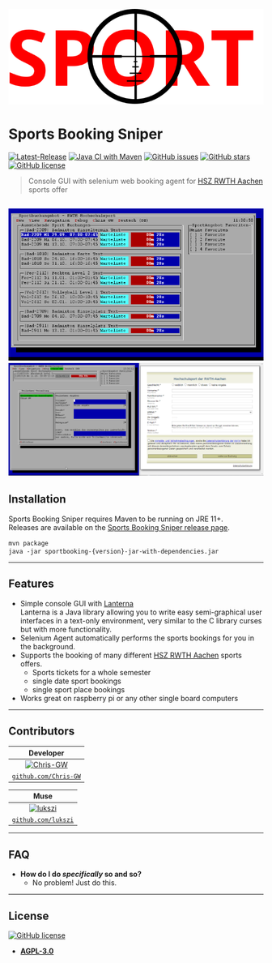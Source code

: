 [![Sports-Booking-Sniper](img/Sports%20Booking%20Sniper%20Logo.svg)](https://github.com/Chris-GW/Sports-Booking-Sniper)


# Sports Booking Sniper

[![Latest-Release](https://img.shields.io/github/v/release/Chris-GW/Sports-Booking-Sniper?include_prereleases)](https://github.com/Chris-GW/Sports-Booking-Sniper/releases)
[![Java CI with Maven](https://github.com/Chris-GW/Sports-Booking-Sniper/actions/workflows/maven.yml/badge.svg)](https://github.com/Chris-GW/Sports-Booking-Sniper/actions/workflows/maven.yml)
[![GitHub issues](https://img.shields.io/github/issues/Chris-GW/Sports-Booking-Sniper)](https://github.com/Chris-GW/Sports-Booking-Sniper/issues)
[![GitHub stars](https://img.shields.io/github/stars/Chris-GW/Sports-Booking-Sniper)](https://github.com/Chris-GW/Sports-Booking-Sniper/stargazers)
[![GitHub license](https://img.shields.io/github/license/Chris-GW/Sports-Booking-Sniper)](https://github.com/Chris-GW/Sports-Booking-Sniper/blob/main/LICENSE)

> Console GUI with selenium web booking agent for [HSZ RWTH Aachen](https://hochschulsport.rwth-aachen.de/cms/~icgi/HSZ/) sports offer

[![Sports-Booking-Sniper](img/Main%20GUI%20Screenshot%20.png)](https://github.com/Chris-GW/Sports-Booking-Sniper)
![Sport Buchung Personenangaben Formular.gif](img/Sport%20Buchung%20Personenangaben%20Formular.gif)
---

## Installation
Sports Booking Sniper requires Maven to be running on JRE 11+.  
Releases are available on the [Sports Booking Sniper release page](https://github.com/Chris-GW/Sports-Booking-Sniper/releases).

```shell
mvn package
java -jar sportbooking-{version}-jar-with-dependencies.jar
```

---

## Features

- Simple console GUI with [Lanterna](https://github.com/mabe02/lanterna)  
Lanterna is a Java library allowing you to write easy semi-graphical user interfaces in a text-only environment, very similar to the C library curses but with more functionality.
- Selenium Agent automatically performs the sports bookings for you in the background.
- Supports the booking of many different [HSZ RWTH Aachen](https://hochschulsport.rwth-aachen.de/cms/~icgi/HSZ/) sports offers. 
  - Sports tickets for a whole semester
  - single date sport bookings 
  - single sport place bookings
- Works great on raspberry pi or any other single board computers

---

## Contributors

| Developer | 
| :---: |
| [![Chris-GW](https://avatars0.githubusercontent.com/u/8419701?s=200&u=0c42657351c46ae8be0e01fa2fe313d091c2bebc&v=4)](https://github.com/Chris-GW) |    
| <a href="https://github.com/Chris-GW" target="_blank">`github.com/Chris-GW`</a> | 

| Muse | 
| :---: |
| [![lukszi](https://avatars0.githubusercontent.com/u/25265369?s=200&u=49c6d43f12fb04de40252e626b32e983500c04e7&v=4)](https://github.com/lukszi) |    
| <a href="https://github.com/lukszi" target="_blank">`github.com/lukszi`</a> | 


---

## FAQ

- **How do I do *specifically* so and so?**
    - No problem! Just do this.

---

## License

[![GitHub license](https://img.shields.io/github/license/Chris-GW/Sports-Booking-Sniper)](https://github.com/Chris-GW/Sports-Booking-Sniper/blob/main/LICENSE.md)

- **[AGPL-3.0](https://www.gnu.org/licenses/agpl-3.0.html)**
